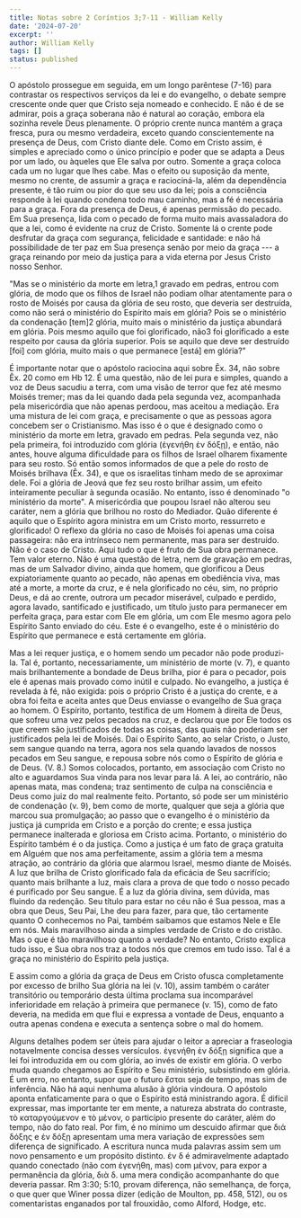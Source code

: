 ```yaml
---
title: Notas sobre 2 Coríntios 3;7-11 - William Kelly
date: '2024-07-20'
excerpt: ''
author: William Kelly
tags: []
status: published
---
```

O apóstolo prossegue em seguida, em um longo parêntese (7-16) para
contrastar os respectivos serviços da lei e do evangelho, o debate
sempre crescente onde quer que Cristo seja nomeado e conhecido. E não é
de se admirar, pois a graça soberana não é natural ao coração, embora
ela sozinha revele Deus plenamente. O próprio crente nunca mantém a
graça fresca, pura ou mesmo verdadeira, exceto quando conscientemente na
presença de Deus, com Cristo diante dele. Como em Cristo assim, é
simples e apreciado como o único princípio e poder que se adapta a Deus
por um lado, ou àqueles que Ele salva por outro. Somente a graça coloca
cada um no lugar que lhes cabe. Mas o efeito ou suposição da mente,
mesmo no crente, de assumir a graça e raciociná-la, além da dependência
presente, é tão ruim ou pior do que seu uso da lei; pois a consciência
responde à lei quando condena todo mau caminho, mas a fé é necessária
para a graça. Fora da presença de Deus, é apenas permissão do pecado. Em
Sua presença, lida com o pecado de forma muito mais avassaladora do que
a lei, como é evidente na cruz de Cristo. Somente lá o crente pode
desfrutar da graça com segurança, felicidade e santidade: e não há
possibilidade de ter paz em Sua presença senão por meio da graça --- a
graça reinando por meio da justiça para a vida eterna por Jesus Cristo
nosso Senhor.

"Mas se o ministério da morte em letra,1 gravado em pedras, entrou com
glória, de modo que os filhos de Israel não podiam olhar atentamente
para o rosto de Moisés por causa da glória de seu rosto, que deveria ser
destruída, como não será o ministério do Espírito mais em glória? Pois
se o ministério da condenação \[tem\]2 glória, muito mais o ministério
da justiça abundará em glória. Pois mesmo aquilo que foi glorificado,
não3 foi glorificado a este respeito por causa da glória superior. Pois
se aquilo que deve ser destruído \[foi\] com glória, muito mais o que
permanece \[está\] em glória?"

É importante notar que o apóstolo raciocina aqui sobre Êx. 34, não sobre
Êx. 20 como em Hb 12. É uma questão, não de lei pura e simples, quando a
voz de Deus sacudiu a terra, com uma visão de terror que fez até mesmo
Moisés tremer; mas da lei quando dada pela segunda vez, acompanhada pela
misericórdia que não apenas perdoou, mas aceitou a mediação. Era uma
mistura de lei com graça, e precisamente o que as pessoas agora concebem
ser o Cristianismo. Mas isso é o que é designado como o ministério da
morte em letra, gravado em pedras. Pela segunda vez, não pela primeira,
foi introduzido com glória (ἐγενήθη ἐν δόξῃ), e então, não antes, houve
alguma dificuldade para os filhos de Israel olharem fixamente para seu
rosto. Só então somos informados de que a pele do rosto de Moisés
brilhava (Êx. 34), e que os israelitas tinham medo de se aproximar dele.
Foi a glória de Jeová que fez seu rosto brilhar assim, um efeito
inteiramente peculiar à segunda ocasião. No entanto, isso é denominado
"o ministério da morte". A misericórdia que poupou Israel não alterou
seu caráter, nem a glória que brilhou no rosto do Mediador. Quão
diferente é aquilo que o Espírito agora ministra em um Cristo morto,
ressurreto e glorificado! O reflexo da glória no caso de Moisés foi
apenas uma coisa passageira: não era intrínseco nem permanente, mas para
ser destruído. Não é o caso de Cristo. Aqui tudo o que é fruto de Sua
obra permanece. Tem valor eterno. Não é uma questão de letra, nem de
gravação em pedras, mas de um Salvador divino, ainda que homem, que
glorificou a Deus expiatoriamente quanto ao pecado, não apenas em
obediência viva, mas até a morte, a morte da cruz, e é nela glorificado
no céu, sim, no próprio Deus, e dá ao crente, outrora um pecador
miserável, culpado e perdido, agora lavado, santificado e justificado,
um título justo para permanecer em perfeita graça, para estar com Ele em
glória, um com Ele mesmo agora pelo Espírito Santo enviado do céu. Este
é o evangelho, este é o ministério do Espírito que permanece e está
certamente em glória.

Mas a lei requer justiça, e o homem sendo um pecador não pode
produzi-la. Tal é, portanto, necessariamente, um ministério de morte (v.
7), e quanto mais brilhantemente a bondade de Deus brilha, pior é para o
pecador, pois ele é apenas mais provado como inútil e culpado. No
evangelho, a justiça é revelada à fé, não exigida: pois o próprio Cristo
é a justiça do crente, e a obra foi feita e aceita antes que Deus
enviasse o evangelho de Sua graça ao homem. O Espírito, portanto,
testifica de um Homem à direita de Deus, que sofreu uma vez pelos
pecados na cruz, e declarou que por Ele todos os que creem são
justificados de todas as coisas, das quais não poderiam ser justificados
pela lei de Moisés. Daí o Espírito Santo, ao selar Cristo, o Justo, sem
sangue quando na terra, agora nos sela quando lavados de nossos pecados
em Seu sangue, e repousa sobre nós como o Espírito de glória e de Deus.
(V. 8.) Somos colocados, portanto, em associação com Cristo no alto e
aguardamos Sua vinda para nos levar para lá. A lei, ao contrário, não
apenas mata, mas condena; traz sentimento de culpa na consciência e Deus
como juiz do mal realmente feito. Portanto, só pode ser um ministério de
condenação (v. 9), bem como de morte, qualquer que seja a glória que
marcou sua promulgação; ao passo que o evangelho é o ministério da
justiça já cumprida em Cristo e a porção do crente; e essa justiça
permanece inalterada e gloriosa em Cristo acima. Portanto, o ministério
do Espírito também é o da justiça. Como a justiça é um fato de graça
gratuita em Alguém que nos ama perfeitamente, assim a glória tem a mesma
atração, ao contrário da glória que alarmou Israel, mesmo diante de
Moisés. A luz que brilha de Cristo glorificado fala da eficácia de Seu
sacrifício; quanto mais brilhante a luz, mais clara a prova de que todo
o nosso pecado é purificado por Seu sangue. É a luz da glória divina,
sem dúvida, mas fluindo da redenção. Seu título para estar no céu não é
Sua pessoa, mas a obra que Deus, Seu Pai, Lhe deu para fazer, para que,
tão certamente quanto O conhecemos no Pai, também saibamos que estamos
Nele e Ele em nós. Mais maravilhoso ainda a simples verdade de Cristo e
do cristão. Mas o que é tão maravilhoso quanto a verdade? No entanto,
Cristo explica tudo isso, e Sua obra nos traz a todos nós que cremos em
tudo isso. Tal é a graça no ministério do Espírito pela justiça.

E assim como a glória da graça de Deus em Cristo ofusca completamente
por excesso de brilho Sua glória na lei (v. 10), assim também o caráter
transitório ou temporário desta última proclama sua incomparável
inferioridade em relação à primeira que permanece (v. 15), como de fato
deveria, na medida em que flui e expressa a vontade de Deus, enquanto a
outra apenas condena e executa a sentença sobre o mal do homem.

Alguns detalhes podem ser úteis para ajudar o leitor a apreciar a
fraseologia notavelmente concisa desses versículos. ἐγενήθη ἐν δόξῃ
significa que a lei foi introduzida em ou com glória, ao invés de
existir em glória. O verbo muda quando chegamos ao Espírito e Seu
ministério, subsistindo em glória. É um erro, no entanto, supor que o
futuro ἔσται seja de tempo, mas sim de inferência. Não há aqui nenhuma
alusão à glória vindoura. O apóstolo aponta enfaticamente para o que o
Espírito está ministrando agora. É difícil expressar, mas importante ter
em mente, a natureza abstrata do contraste, τὸ καταργούμενον e τὸ μένον,
o particípio presente do caráter, além do tempo, não do fato real. Por
fim, é no mínimo um descuido afirmar que διἀ δόξης e ἐν δόξῃ apresentam
uma mera variação de expressões sem diferença de significado. A
escritura nunca muda palavras assim sem um novo pensamento e um
propósito distinto. έν δ é admiravelmente adaptado quando conectado (não
com ἐγενήθη, mas) com μένον, para expor a permanência da glória, διὰ δ.
uma mera condição acompanhante do que deveria passar. Rm 3:30; 5:10,
provam diferença, não semelhança, de força, o que quer que Winer possa
dizer (edição de Moulton, pp. 458, 512), ou os comentaristas enganados
por tal frouxidão, como Alford, Hodge, etc.
